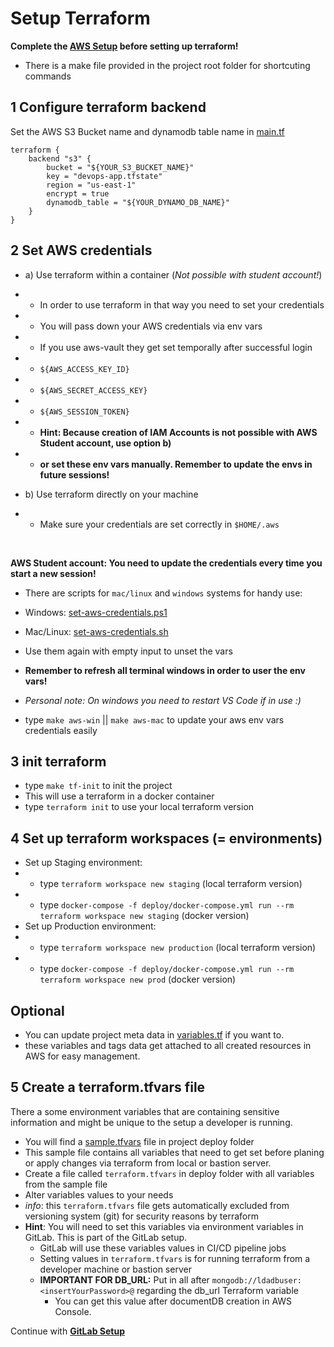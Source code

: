 # Setup Terraform

**Complete the [AWS Setup](./setup-aws.md) before setting up terraform!** <br/>
- There is a make file provided in the project root folder for shortcuting commands

## 1 Configure terraform backend
Set the AWS S3 Bucket name and dynamodb table name in [main.tf](../deploy/main.tf)
```
terraform {
    backend "s3" {
        bucket = "${YOUR_S3_BUCKET_NAME}"
        key = "devops-app.tfstate"
        region = "us-east-1"
        encrypt = true
        dynamodb_table = "${YOUR_DYNAMO_DB_NAME}"
    }
}
```

## 2 Set AWS credentials

- a) Use terraform within a container (*Not possible with student account!*)
- - In order to use terraform in that way you need to set your credentials
- - You will pass down your AWS credentials via env vars
- - If you use aws-vault they get set temporally after successful login
- - `${AWS_ACCESS_KEY_ID}`
- - `${AWS_SECRET_ACCESS_KEY}`
- - `${AWS_SESSION_TOKEN}`
- - **Hint: Because creation of IAM Accounts is not possible with AWS Student account, use option b)**
- - **or set these env vars manually. Remember to update the envs in future sessions!**

- b) Use terraform directly on your machine
- - Make sure your credentials are set correctly in `$HOME/.aws`

</br>

**AWS Student account: You need to update the credentials every time you start a new session!**

- There are scripts for `mac/linux` and `windows` systems for handy use:
- Windows: [set-aws-credentials.ps1](../deploy/tools/set-aws-credentials.ps1)
- Mac/Linux: [set-aws-credentials.sh](../deploy/tools/set-aws-credentials.sh)
- Use them again with empty input to unset the vars
- **Remember to refresh all terminal windows in order to user the env vars!**
- *Personal note: On windows you need to restart VS Code if in use :)*

- type `make aws-win` ||  `make aws-mac` to update your aws env vars credentials easily 


## 3 init terraform

- type `make tf-init` to init the project 
- This will use a terraform in a docker container 
- type `terraform init` to use your local terraform version


## 4 Set up terraform workspaces (= environments)

- Set up Staging environment:
- - type `terraform workspace new staging` (local terraform version)
- - type `docker-compose -f deploy/docker-compose.yml run --rm terraform workspace new staging` (docker version)
- Set up Production environment:
- - type `terraform workspace new production` (local terraform version)
- - type `docker-compose -f deploy/docker-compose.yml run --rm terraform workspace new prod` (docker version)

## Optional
- You can update project meta data in [variables.tf](../deploy/variables.tf) if you want to.
- these variables and tags data get attached to all created resources in AWS for easy management.

## 5 Create a terraform.tfvars file 

There a some environment variables that are containing sensitive information and might 
be unique to the setup a developer is running. 

- You will find a [sample.tfvars](../deploy/sample.tfvars) file in project deploy folder
- This sample file contains all variables that need to get set before planing or apply changes via terraform from local or bastion server.
- Create a file called `terraform.tfvars` in deploy folder with all variables from the sample file
- Alter variables values to your needs
- *info*: this `terraform.tfvars` file gets automatically excluded from versioning system (git) for security reasons by terraform
- **Hint**: You will need to set this variables via environment variables in GitLab. This is part of the GitLab setup.
  - GitLab will use these variables values in CI/CD pipeline jobs
  - Setting values in `terraform.tfvars` is for running terraform from a developer machine or bastion server
  - **IMPORTANT FOR DB_URL:** Put in all after `mongodb://ldadbuser:<insertYourPassword>@` regarding the db_url Terraform variable
    - You can get this value after documentDB creation in AWS Console.  

Continue with [**GitLab Setup**](2-setup-gitlab.md) 
